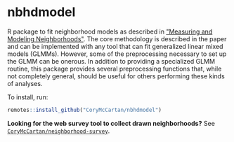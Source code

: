 # nbhdmodel

R package to fit neighborhood models as described in ["Measuring and Modeling Neighborhoods"](https://doi.org/10.1017/S0003055423001429). 
The core methodology is described in the paper and can be implemented with any tool that can fit generalized linear mixed models (GLMMs).
However, some of the preprocessing necessary to set up the GLMM can be onerous.
In addition to providing a specialized GLMM routine, this package provides several preprocessing functions that, while not completely general, should be useful for others performing these kinds of analyses.

To install, run:

```r
remotes::install_github("CoryMcCartan/nbhdmodel")
```

**Looking for the web survey tool to collect drawn neighborhoods?** See [`CoryMcCartan/neighborhood-survey`](https://github.com/CoryMcCartan/neighborhood-survey>).
